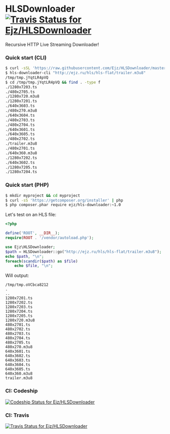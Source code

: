 # HLSDownloader [![Travis Status for Ejz/HLSDownloader](https://travis-ci.org/Ejz/HLSDownloader.svg?branch=master)](https://travis-ci.org/Ejz/HLSDOwnloader)

Recursive HTTP Live Streaming Downloader!

### Quick start (CLI)

```bash
$ curl -sSL 'https://raw.githubusercontent.com/Ejz/HLSDownloader/master/i.sh' | sudo bash
$ hls-downloader-cli "http://ejz.ru/hls/hls-flat/trailer.m3u8"
/tmp/tmp.jYqtLR4pVQ
$ cd /tmp/tmp.jYqtLR4pVQ && find . -type f
./1280x7203.ts
./480x2705.ts
./1280x720.m3u8
./1280x7201.ts
./640x3603.ts
./480x270.m3u8
./640x3604.ts
./480x2703.ts
./480x2704.ts
./640x3601.ts
./640x3605.ts
./480x2702.ts
./trailer.m3u8
./480x2701.ts
./640x360.m3u8
./1280x7202.ts
./640x3602.ts
./1280x7205.ts
./1280x7204.ts
```

### Quick start (PHP)

```bash
$ mkdir myproject && cd myproject
$ curl -sS 'https://getcomposer.org/installer' | php
$ php composer.phar require ejz/hls-downloader:~1.0
```

Let's test on an HLS file:

```php
<?php

define('ROOT', __DIR__);
require(ROOT . '/vendor/autoload.php');

use Ejz\HLSDownloader;
$path = HLSDownloader::go("http://ejz.ru/hls/hls-flat/trailer.m3u8");
echo $path, "\n";
foreach(scandir($path) as $file)
    echo $file, "\n";
```

Will output:

```
/tmp/tmp.oVCbca8212
.
..
1280x7201.ts
1280x7202.ts
1280x7203.ts
1280x7204.ts
1280x7205.ts
1280x720.m3u8
480x2701.ts
480x2702.ts
480x2703.ts
480x2704.ts
480x2705.ts
480x270.m3u8
640x3601.ts
640x3602.ts
640x3603.ts
640x3604.ts
640x3605.ts
640x360.m3u8
trailer.m3u8
```

### CI: Codeship

[![Codeship Status for Ejz/HLSDownloader](https://codeship.com/projects/63b9a990-7045-0132-4b61-227a26fe7ed7/status)](https://codeship.com/projects/54502)

### CI: Travis

[![Travis Status for Ejz/HLSDownloader](https://travis-ci.org/Ejz/HLSDownloader.svg?branch=master)](https://travis-ci.org/Ejz/HLSDownloader)
